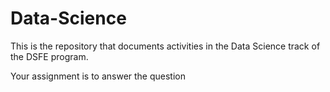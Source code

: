 # Data-Science
This is the repository that documents activities in the Data Science track of the DSFE program.


Your assignment is to answer the question
